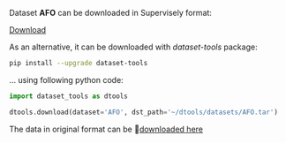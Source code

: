 Dataset **AFO** can be downloaded in Supervisely format:

 [Download](https://assets.supervisely.com/supervisely-supervisely-assets-public/teams_storage/P/a/st/tPEapD6aRt5maGLZjcLgra9sspta0wc1DwoQhC9EahocdYlK2GfsX24h0i9MCaiXe8wD1RsRETvJ6oQiPh03naqhBXSjdTAqKSSYFddomge8thSMzesVxtTAj8MW.tar)

As an alternative, it can be downloaded with *dataset-tools* package:
``` bash
pip install --upgrade dataset-tools
```

... using following python code:
``` python
import dataset_tools as dtools

dtools.download(dataset='AFO', dst_path='~/dtools/datasets/AFO.tar')
```
The data in original format can be 🔗[downloaded here](https://www.kaggle.com/datasets/jangsienicajzkowy/afo-aerial-dataset-of-floating-objects/download?datasetVersionNumber=1)